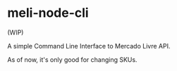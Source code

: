 # meli-node-cli

(WIP)

A simple Command Line Interface to Mercado Livre API.

As of now, it's only good for changing SKUs.
